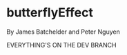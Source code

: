butterflyEffect
===============

By James Batchelder and Peter Nguyen

EVERYTHING'S ON THE DEV BRANCH
